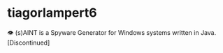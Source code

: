 # tiagorlampert6
👁️ (s)AINT is a Spyware Generator for Windows systems written in Java. [Discontinued]
